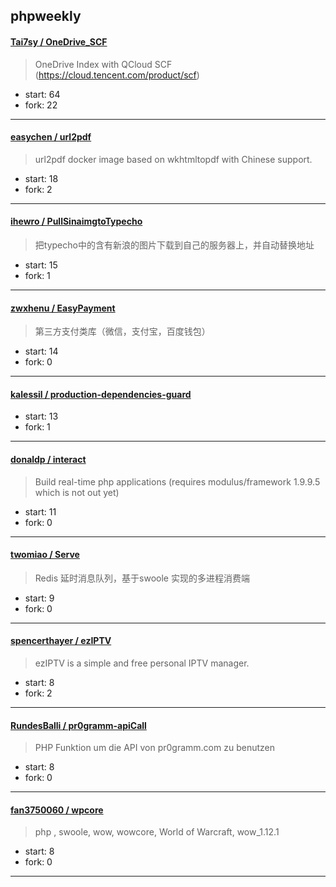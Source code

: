 ## phpweekly

#### [Tai7sy / OneDrive_SCF](https://github.com/Tai7sy/OneDrive_SCF)

> OneDrive Index with QCloud SCF (https://cloud.tencent.com/product/scf)

+ start: 64
+ fork: 22

----


#### [easychen / url2pdf](https://github.com/easychen/url2pdf)

> url2pdf docker image based on wkhtmltopdf with Chinese support.

+ start: 18
+ fork: 2

----


#### [ihewro / PullSinaimgtoTypecho](https://github.com/ihewro/PullSinaimgtoTypecho)

> 把typecho中的含有新浪的图片下载到自己的服务器上，并自动替换地址

+ start: 15
+ fork: 1

----


#### [zwxhenu / EasyPayment](https://github.com/zwxhenu/EasyPayment)

> 第三方支付类库（微信，支付宝，百度钱包）

+ start: 14
+ fork: 0

----


#### [kalessil / production-dependencies-guard](https://github.com/kalessil/production-dependencies-guard)

> 

+ start: 13
+ fork: 1

----


#### [donaldp / interact](https://github.com/donaldp/interact)

> Build real-time php applications (requires modulus/framework 1.9.9.5 which is not out yet)

+ start: 11
+ fork: 0

----


#### [twomiao / Serve](https://github.com/twomiao/Serve)

> Redis 延时消息队列，基于swoole 实现的多进程消费端

+ start: 9
+ fork: 0

----


#### [spencerthayer / ezIPTV](https://github.com/spencerthayer/ezIPTV)

> ezIPTV is a simple and free personal IPTV manager.

+ start: 8
+ fork: 2

----


#### [RundesBalli / pr0gramm-apiCall](https://github.com/RundesBalli/pr0gramm-apiCall)

> PHP Funktion um die API von pr0gramm.com zu benutzen

+ start: 8
+ fork: 0

----


#### [fan3750060 / wpcore](https://github.com/fan3750060/wpcore)

> php , swoole, wow, wowcore, World of Warcraft, wow_1.12.1

+ start: 8
+ fork: 0

----

